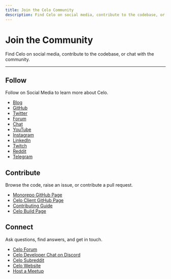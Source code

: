 ```yaml
---
title: Join the Celo Community
description: Find Celo on social media, contribute to the codebase, or chat with the community.
---
```

# Join the Community

Find Celo on social media, contribute to the codebase, or chat with the community.

___

## Follow

Follow on Social Media to learn more about Celo.

* [Blog](https://medium.com/celoOrg)
* [GitHub](https://github.com/celo-org/celo-monorepo)
* [Twitter](https://twitter.com/CeloOrg)
* [Forum](https://forum.celo.org/)
* [Chat](https://discord.gg/6yWMkgM)
* [YouTube](https://youtube.com/channel/UCCZgos_YAJSXm5QX5D5Wkcw)
* [Instagram](https://www.instagram.com/celoorg/)
* [LinkedIn](https://www.linkedin.com/company/celoOrg/)
* [Twitch](https://www.twitch.tv/celoorg)
* [Reddit](https://www.reddit.com/r/celo/)
* [Telegram](https://t.me/celoplatform)

## Contribute

Browse the code, raise an issue, or contribute a pull request.

* [Monorepo GitHub Page](https://github.com/celo-org/celo-monorepo)
* [Celo Client GitHub Page](https://github.com/celo-org/celo-blockchain)
* [Contributing Guide](https://docs.celo.org/community/contributing)
* [Celo Build Page](https://celo.org/build)

## Connect

Ask questions, find answers, and get in touch.

* [Celo Forum](https://forum.celo.org/)
* [Celo Developer Chat on Discord](https://chat.celo.org/)
* [Celo Subreddit](https://www.reddit.com/r/celo/)
* [Celo Website](https://celo.org/build)
* [Host a Meetup](https://airtable.com/shrTCM7LddTxOm3r6)